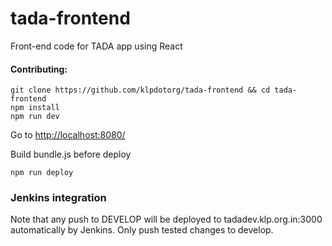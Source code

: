 # tada-frontend
Front-end code for TADA app using React

#### Contributing:
```
git clone https://github.com/klpdotorg/tada-frontend && cd tada-frontend
npm install
npm run dev
```

Go to [http://localhost:8080/](http://localhost:8080/)

Build bundle.js before deploy
```
npm run deploy
```

### Jenkins integration

Note that any push to DEVELOP will be deployed to tadadev.klp.org.in:3000 automatically by Jenkins. Only push tested changes to develop.
